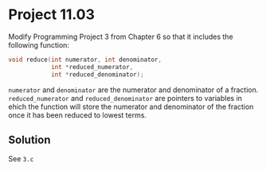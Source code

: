 # Project 11.03

Modify Programming Project 3 from Chapter 6 so that it includes the following function:

```c
void reduce(int numerator, int denominator,
            int *reduced_numerator,
            int *reduced_denominator);
```

`numerator` and `denominator` are the numerator and denominator of a fraction. `reduced_numerator`
and `reduced_denominator` are pointers to variables in ehich the function will store
the numerator and denominator of the fraction once it has been reduced to lowest
terms.

## Solution

See `3.c`
